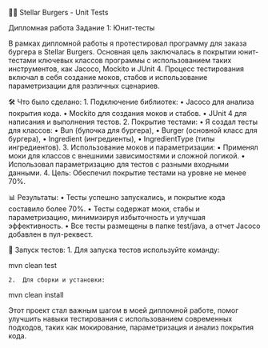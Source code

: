 🧑‍🍳 Stellar Burgers - Unit Tests

Дипломная работа
Задание 1: Юнит-тесты

В рамках дипломной работы я протестировал программу для заказа бургера в Stellar Burgers. Основная цель заключалась в покрытии юнит-тестами ключевых классов программы с использованием таких инструментов, как Jacoco, Mockito и JUnit 4. Процесс тестирования включал в себя создание моков, стабов и использование параметризации для различных сценариев.

🛠️ Что было сделано:
	1.	Подключение библиотек:
	•	Jacoco для анализа покрытия кода.
	•	Mockito для создания моков и стабов.
	•	JUnit 4 для написания и выполнения тестов.
	2.	Покрытие тестами:
	•	Я создал тесты для классов:
	•	Bun (булочка для бургера),
	•	Burger (основной класс для бургера),
	•	Ingredient (ингредиенты),
	•	IngredientType (типы ингредиентов).
	3.	Использование моков и параметризации:
	•	Применял моки для классов с внешними зависимостями и сложной логикой.
	•	Использовал параметризацию для тестов с разными входными данными.
	4.	Цель:
Обеспечил покрытие тестами на уровне не менее 70%.

📊 Результаты:
	•	Тесты успешно запускались, и покрытие кода составило более 70%.
	•	Тесты содержат моки, стабы и параметризацию, минимизируя избыточность и улучшая эффективность.
	•	Все тесты размещены в папке test/java, а отчет Jacoco добавлен в пул-реквест.

🚀 Запуск тестов:
	1.	Для запуска тестов используйте команду:

mvn clean test


	2.	Для сборки и установки:

mvn clean install

Этот проект стал важным шагом в моей дипломной работе, помог улучшить навыки тестирования с использованием современных подходов, таких как мокирование, параметризация и анализ покрытия кода.
